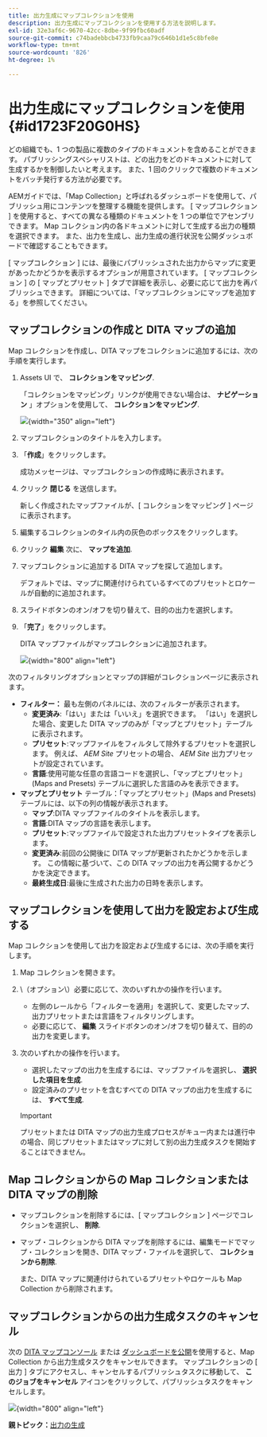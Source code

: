```yaml
---
title: 出力生成にマップコレクションを使用
description: 出力生成にマップコレクションを使用する方法を説明します。
exl-id: 32e3af6c-9670-42cc-8dbe-9f99fbc60adf
source-git-commit: c74badebbcb4733fb9caa79c646b1d1e5c8bfe8e
workflow-type: tm+mt
source-wordcount: '826'
ht-degree: 1%

---
```


# 出力生成にマップコレクションを使用 {#id1723F20G0HS}

どの組織でも、1 つの製品に複数のタイプのドキュメントを含めることができます。 パブリッシングスペシャリストは、どの出力をどのドキュメントに対して生成するかを制御したいと考えます。 また、1 回のクリックで複数のドキュメントをバッチ発行する方法が必要です。

AEMガイドでは、「Map Collection」と呼ばれるダッシュボードを使用して、パブリッシュ用にコンテンツを整理する機能を提供します。 [ マップコレクション ] を使用すると、すべての異なる種類のドキュメントを 1 つの単位でアセンブリできます。 Map コレクション内の各ドキュメントに対して生成する出力の種類を選択できます。 また、出力を生成し、出力生成の進行状況を公開ダッシュボードで確認することもできます。

[ マップコレクション ] には、最後にパブリッシュされた出力からマップに変更があったかどうかを表示するオプションが用意されています。 [ マップコレクション ] の [ マップとプリセット ] タブで詳細を表示し、必要に応じて出力を再パブリッシュできます。 詳細については、「マップコレクションにマップを追加する」を参照してください。

## マップコレクションの作成と DITA マップの追加

Map コレクションを作成し、DITA マップをコレクションに追加するには、次の手順を実行します。

1. Assets UI で、 **コレクションをマッピング**.

   「コレクションをマッピング」リンクが使用できない場合は、 **ナビゲーション** 」オプションを使用して、 **コレクションをマッピング**.

   ![](images/access-map-collection-left-rail.png){width="350" align="left"}

1. マップコレクションのタイトルを入力します。
1. 「**作成**」をクリックします。

   成功メッセージは、マップコレクションの作成時に表示されます。

1. クリック **閉じる** を送信します。

   新しく作成されたマップファイルが、[ コレクションをマッピング ] ページに表示されます。

1. 編集するコレクションのタイル内の灰色のボックスをクリックします。
1. クリック **編集** 次に、 **マップを追加**.
1. マップコレクションに追加する DITA マップを探して追加します。

   デフォルトでは、マップに関連付けられているすべてのプリセットとロケールが自動的に追加されます。

1. スライドボタンのオン/オフを切り替えて、目的の出力を選択します。
1. 「**完了**」をクリックします。

   DITA マップファイルがマップコレクションに追加されます。

   ![](images/maps_presets_62_63.png){width="800" align="left"}

次のフィルタリングオプションとマップの詳細がコレクションページに表示されます。

- **フィルター：** 最も左側のパネルには、次のフィルターが表示されます。
   - **変更済み**:「はい」または「いいえ」を選択できます。 「はい」を選択した場合、変更した DITA マップのみが「マップとプリセット」テーブルに表示されます。
   - **プリセット**:マップファイルをフィルタして除外するプリセットを選択します。 例えば、 *AEM Site* プリセットの場合、 *AEM Site* 出力プリセットが設定されています。
   - **言語**:使用可能な任意の言語コードを選択し、「マップとプリセット」(Maps and Presets) テーブルに選択した言語のみを表示できます。
- **マップとプリセット** テーブル：「マップとプリセット」(Maps and Presets) テーブルには、以下の列の情報が表示されます。
   - **マップ**:DITA マップファイルのタイトルを表示します。
   - **言語**:DITA マップの言語を表示します。
   - **プリセット**:マップファイルで設定された出力プリセットタイプを表示します。
   - **変更済み**:前回の公開後に DITA マップが更新されたかどうかを示します。 この情報に基づいて、この DITA マップの出力を再公開するかどうかを決定できます。
   - **最終生成日**:最後に生成された出力の日時を表示します。

## マップコレクションを使用して出力を設定および生成する

Map コレクションを使用して出力を設定および生成するには、次の手順を実行します。

1. Map コレクションを開きます。
1. \（オプション\）必要に応じて、次のいずれかの操作を行います。
   - 左側のレールから「フィルターを適用」を選択して、変更したマップ、出力プリセットまたは言語をフィルタリングします。
   - 必要に応じて、 **編集** スライドボタンのオン/オフを切り替えて、目的の出力を変更します。
1. 次のいずれかの操作を行います。

   - 選択したマップの出力を生成するには、マップファイルを選択し、 **選択した項目を生成**.
   - 設定済みのプリセットを含むすべての DITA マップの出力を生成するには、 **すべて生成**.

   >[!IMPORTANT]
   >
   > プリセットまたは DITA マップの出力生成プロセスがキュー内または進行中の場合、同じプリセットまたはマップに対して別の出力生成タスクを開始することはできません。


## Map コレクションからの Map コレクションまたは DITA マップの削除

- マップコレクションを削除するには、[ マップコレクション ] ページでコレクションを選択し、 **削除**.
- マップ・コレクションから DITA マップを削除するには、編集モードでマップ・コレクションを開き、DITA マップ・ファイルを選択して、 **コレクションから削除**.

   また、DITA マップに関連付けられているプリセットやロケールも Map Collection から削除されます。


## マップコレクションからの出力生成タスクのキャンセル

次の [DITA マップコンソール](generate-output-for-a-dita-map.md#id2061H100T5Z) または [ダッシュボードを公開](generate-output-publish-dashboard.md#)を使用すると、Map Collection から出力生成タスクをキャンセルできます。 マップコレクションの [ 出力 ] タブにアクセスし、キャンセルするパブリッシュタスクに移動して、 **このジョブをキャンセル** アイコンをクリックして、パブリッシュタスクをキャンセルします。

![](images/cancel-publish-task-map-collection.png){width="800" align="left"}

**親トピック：**[&#x200B;出力の生成](generate-output.md)
